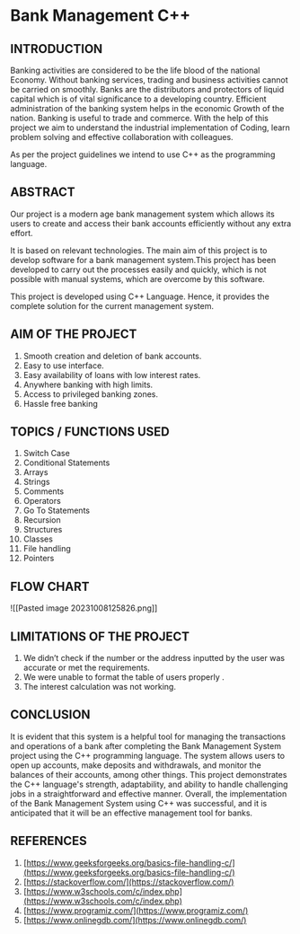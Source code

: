 # Bank Management C++

## INTRODUCTION

Banking activities are considered to be the life blood of the national Economy. Without banking services, trading and business activities cannot be carried on smoothly. Banks are the distributors and protectors of liquid capital which is of vital significance to a developing country. Efficient administration of the banking system helps in the economic Growth of the nation. Banking is useful to trade and commerce. With the help of this project we aim to understand the industrial implementation of Coding, learn problem solving and effective collaboration with colleagues.

As per the project guidelines we intend to use C++ as the programming language.

## ABSTRACT

Our project is a modern age bank management system which allows its users to create and access their bank accounts efficiently without any extra effort. 

It is based on relevant technologies. The main aim of this project is to develop software for a bank management system.This project has been developed to carry out the processes easily and quickly, which is not possible with manual systems, which are overcome by this software. 

This project is developed using C++ Language. Hence, it provides the complete solution for the current management system. 

## AIM OF THE PROJECT

1. Smooth creation and deletion of bank accounts. 
2. Easy to use interface.  
3. Easy availability of loans with low interest rates.
4. Anywhere banking with high limits.
5. Access to privileged banking zones.
6. Hassle free banking

## TOPICS / FUNCTIONS USED

1. Switch Case 
2. Conditional Statements 
3. Arrays
4. Strings 
5. Comments 
6. Operators
7. Go To Statements 
8. Recursion
9. Structures 
10. Classes
11. File handling
12. Pointers

## FLOW CHART
![[Pasted image 20231008125826.png]]
## LIMITATIONS OF THE PROJECT

1. We didn’t check if the number or the address inputted by the user was accurate or met the requirements.
2. We were unable to format the table of users properly .
3. The interest calculation was not working.

## CONCLUSION

It is evident that this system is a helpful tool for managing the transactions and operations of a bank after completing the Bank Management System project using the C++ programming language. The system allows users to open up accounts, make deposits and withdrawals, and monitor the balances of their accounts, among other things. This project demonstrates the C++ language's strength, adaptability, and ability to handle challenging jobs in a straightforward and effective manner. Overall, the implementation of the Bank Management System using C++ was successful, and it is anticipated that it will be an effective management tool for banks.

## REFERENCES

1. [https://www.geeksforgeeks.org/basics-file-handling-c/](https://www.geeksforgeeks.org/basics-file-handling-c/)
2. [https://stackoverflow.com/](https://stackoverflow.com/)
3. [https://www.w3schools.com/c/index.php](https://www.w3schools.com/c/index.php)
4. [https://www.programiz.com/](https://www.programiz.com/)
5. [https://www.onlinegdb.com/](https://www.onlinegdb.com/)
